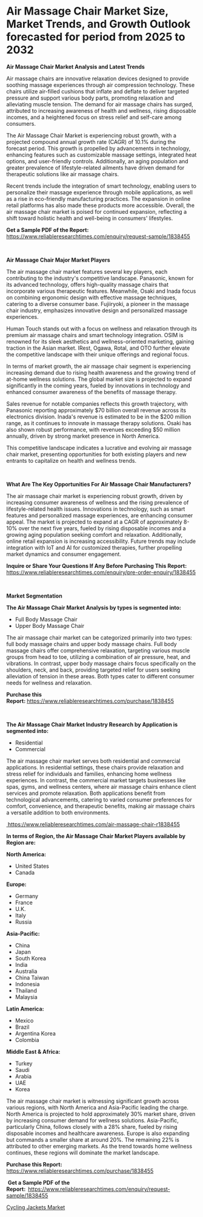 <p><h1>Air Massage Chair Market Size, Market Trends, and Growth Outlook forecasted for period from 2025 to 2032</h1></p><p><strong>Air Massage Chair Market Analysis and Latest Trends</strong></p>
<p><p>Air massage chairs are innovative relaxation devices designed to provide soothing massage experiences through air compression technology. These chairs utilize air-filled cushions that inflate and deflate to deliver targeted pressure and support various body parts, promoting relaxation and alleviating muscle tension. The demand for air massage chairs has surged, attributed to increasing awareness of health and wellness, rising disposable incomes, and a heightened focus on stress relief and self-care among consumers.</p><p>The Air Massage Chair Market is experiencing robust growth, with a projected compound annual growth rate (CAGR) of 10.1% during the forecast period. This growth is propelled by advancements in technology, enhancing features such as customizable massage settings, integrated heat options, and user-friendly controls. Additionally, an aging population and greater prevalence of lifestyle-related ailments have driven demand for therapeutic solutions like air massage chairs.</p><p>Recent trends include the integration of smart technology, enabling users to personalize their massage experience through mobile applications, as well as a rise in eco-friendly manufacturing practices. The expansion in online retail platforms has also made these products more accessible. Overall, the air massage chair market is poised for continued expansion, reflecting a shift toward holistic health and well-being in consumers' lifestyles.</p></p>
<p><strong>Get a Sample PDF of the Report:&nbsp;</strong> <a href="https://www.reliableresearchtimes.com/enquiry/request-sample/1838455?utm_campaign=3255&utm_medium=2&utm_source=Github&utm_content=ia&utm_term=05042025&utm_id=air-massage-chair">https://www.reliableresearchtimes.com/enquiry/request-sample/1838455</a></p>
<p>&nbsp;</p>
<p><strong>Air Massage Chair Major Market Players</strong></p>
<p><p>The air massage chair market features several key players, each contributing to the industry's competitive landscape. Panasonic, known for its advanced technology, offers high-quality massage chairs that incorporate various therapeutic features. Meanwhile, Osaki and Inada focus on combining ergonomic design with effective massage techniques, catering to a diverse consumer base. Fujiiryoki, a pioneer in the massage chair industry, emphasizes innovative design and personalized massage experiences.</p><p>Human Touch stands out with a focus on wellness and relaxation through its premium air massage chairs and smart technology integration. OSIM is renowned for its sleek aesthetics and wellness-oriented marketing, gaining traction in the Asian market. IRest, Ogawa, Rotal, and OTO further elevate the competitive landscape with their unique offerings and regional focus.</p><p>In terms of market growth, the air massage chair segment is experiencing increasing demand due to rising health awareness and the growing trend of at-home wellness solutions. The global market size is projected to expand significantly in the coming years, fueled by innovations in technology and enhanced consumer awareness of the benefits of massage therapy. </p><p>Sales revenue for notable companies reflects this growth trajectory, with Panasonic reporting approximately $70 billion overall revenue across its electronics division. Inada's revenue is estimated to be in the $200 million range, as it continues to innovate in massage therapy solutions. Osaki has also shown robust performance, with revenues exceeding $50 million annually, driven by strong market presence in North America.</p><p>This competitive landscape indicates a lucrative and evolving air massage chair market, presenting opportunities for both existing players and new entrants to capitalize on health and wellness trends.</p></p>
<p>&nbsp;</p>
<p><strong>What Are The Key Opportunities For Air Massage Chair Manufacturers?</strong></p>
<p><p>The air massage chair market is experiencing robust growth, driven by increasing consumer awareness of wellness and the rising prevalence of lifestyle-related health issues. Innovations in technology, such as smart features and personalized massage experiences, are enhancing consumer appeal. The market is projected to expand at a CAGR of approximately 8-10% over the next five years, fueled by rising disposable incomes and a growing aging population seeking comfort and relaxation. Additionally, online retail expansion is increasing accessibility. Future trends may include integration with IoT and AI for customized therapies, further propelling market dynamics and consumer engagement.</p></p>
<p><strong>Inquire or Share Your Questions If Any Before Purchasing This Report:</strong> <a href="https://www.reliableresearchtimes.com/enquiry/pre-order-enquiry/1838455?utm_campaign=3255&utm_medium=2&utm_source=Github&utm_content=ia&utm_term=05042025&utm_id=air-massage-chair">https://www.reliableresearchtimes.com/enquiry/pre-order-enquiry/1838455</a></p>
<p>&nbsp;</p>
<p><strong>Market Segmentation</strong></p>
<p><strong>The Air Massage Chair Market Analysis by types is segmented into:</strong></p>
<p><ul><li>Full Body Massage Chair</li><li>Upper Body Massage Chair</li></ul></p>
<p><p>The air massage chair market can be categorized primarily into two types: full body massage chairs and upper body massage chairs. Full body massage chairs offer comprehensive relaxation, targeting various muscle groups from head to toe, utilizing a combination of air pressure, heat, and vibrations. In contrast, upper body massage chairs focus specifically on the shoulders, neck, and back, providing targeted relief for users seeking alleviation of tension in these areas. Both types cater to different consumer needs for wellness and relaxation.</p></p>
<p><strong>Purchase this Report:&nbsp;</strong><a href="https://www.reliableresearchtimes.com/purchase/1838455?utm_campaign=3255&utm_medium=2&utm_source=Github&utm_content=ia&utm_term=05042025&utm_id=air-massage-chair">https://www.reliableresearchtimes.com/purchase/1838455</a></p>
<p>&nbsp;</p>
<p><strong>The Air Massage Chair Market Industry Research by Application is segmented into:</strong></p>
<p><ul><li>Residential</li><li>Commercial</li></ul></p>
<p><p>The air massage chair market serves both residential and commercial applications. In residential settings, these chairs provide relaxation and stress relief for individuals and families, enhancing home wellness experiences. In contrast, the commercial market targets businesses like spas, gyms, and wellness centers, where air massage chairs enhance client services and promote relaxation. Both applications benefit from technological advancements, catering to varied consumer preferences for comfort, convenience, and therapeutic benefits, making air massage chairs a versatile addition to both environments.</p></p>
<p><a href="https://www.reliableresearchtimes.com/air-massage-chair-r1838455?utm_campaign=3255&utm_medium=2&utm_source=Github&utm_content=ia&utm_term=05042025&utm_id=air-massage-chair">&nbsp;https://www.reliableresearchtimes.com/air-massage-chair-r1838455</a></p>
<p><strong>In terms of Region, the Air Massage Chair Market Players available by Region are:</strong></p>
<p>
    <p> <strong> North America: </strong>
        <ul>
            <li>United States</li>
            <li>Canada</li>
        </ul>
        </p> 
    <p> <strong> Europe: </strong>
        <ul>
            <li>Germany</li>
            <li>France</li>
            <li>U.K.</li>
            <li>Italy</li>
            <li>Russia</li>
        </ul>
        </p> 
    <p> <strong> Asia-Pacific: </strong>
        <ul>
            <li>China</li>
            <li>Japan</li>
            <li>South Korea</li>
            <li>India</li>
            <li>Australia</li>
            <li>China Taiwan</li>
            <li>Indonesia</li>
            <li>Thailand</li>
            <li>Malaysia</li>
        </ul>
        </p> 
    <p> <strong> Latin America: </strong>
        <ul>
            <li>Mexico</li>
            <li>Brazil</li>
            <li>Argentina Korea</li>
            <li>Colombia</li>
        </ul>
        </p> 
    <p> <strong> Middle East & Africa: </strong>
        <ul>
            <li>Turkey</li>
            <li>Saudi</li>
            <li>Arabia</li>
            <li>UAE</li>
            <li>Korea</li>
        </ul>
    </p>
    </p>
<p><p>The air massage chair market is witnessing significant growth across various regions, with North America and Asia-Pacific leading the charge. North America is projected to hold approximately 30% market share, driven by increasing consumer demand for wellness solutions. Asia-Pacific, particularly China, follows closely with a 28% share, fueled by rising disposable incomes and healthcare awareness. Europe is also expanding but commands a smaller share at around 20%. The remaining 22% is attributed to other emerging markets. As the trend towards home wellness continues, these regions will dominate the market landscape.</p></p>
<p><strong>Purchase this Report: </strong><a href="https://www.reliableresearchtimes.com/purchase/1838455?utm_campaign=3255&utm_medium=2&utm_source=Github&utm_content=ia&utm_term=05042025&utm_id=air-massage-chair">https://www.reliableresearchtimes.com/purchase/1838455</a></p>
<p>&nbsp;<strong>Get a Sample PDF of the Report:&nbsp;&nbsp;</strong><a href="https://www.reliableresearchtimes.com/enquiry/request-sample/1838455?utm_campaign=3255&utm_medium=2&utm_source=Github&utm_content=ia&utm_term=05042025&utm_id=air-massage-chair">https://www.reliableresearchtimes.com/enquiry/request-sample/1838455</a></p>
<p><strong></strong></p>
<p><p><a href="https://github.com/naomaroaoonv/Market-Research-Report-List-1/blob/main/cycling-jackets-market.md?utm_campaign=3255&utm_medium=2&utm_source=Github&utm_content=ia&utm_term=05042025&utm_id=air-massage-chair">Cycling Jackets Market</a></p></p>